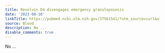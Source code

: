 ```yaml
---
title: Resolvin D4 disengages emergency granulopoiesis
date: '2023-08-10'
linkTitle: https://pubmed.ncbi.nlm.nih.gov/37561541/?utm_source=curl&utm_medium=rss&utm_campaign=journals&utm_content=7603509&fc=None&ff=20230810180906&v=2.17.9.post6+86293ac
source: Blood
description: No ...
disable_comments: true
---
```

No ...